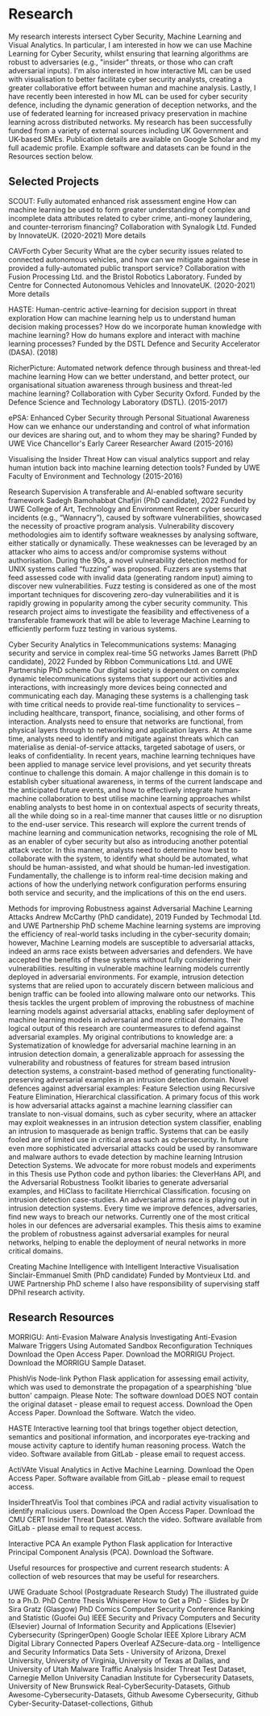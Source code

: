 # Research

My research interests intersect Cyber Security, Machine Learning and Visual Analytics. In particular, I am interested in how we can use Machine Learning for Cyber Security, whilst ensuring that learning algorithms are robust to adversaries (e.g., "insider" threats, or those who can craft adversarial inputs). I'm also interested in how interactive ML can be used with visualisation to better facilitate cyber security analysts, creating a greater collaborative effort between human and machine analysis. Lastly, I have recently been interested in how ML can be used for cyber security defence, including the dynamic generation of deception networks, and the use of federated learning for increased privacy preservation in machine learning across distributed networks. My research has been successfully funded from a variety of external sources including UK Government and UK-based SMEs. Publication details are available on Google Scholar and my full academic profile. Example software and datasets can be found in the Resources section below.

## Selected Projects

SCOUT: Fully automated enhanced risk assessment engine
How can machine learning be used to form greater understanding of complex and incomplete data attributes related to cyber crime, anti-money laundering, and counter-terrorism financing?
Collaboration with Synalogik Ltd.
Funded by InnovateUK. (2020-2021)
More details


CAVForth Cyber Security
What are the cyber security issues related to connected autonomous vehicles, and how can we mitigate against these in provided a fully-automated public transport service?
Collaboration with Fusion Processing Ltd. and the Bristol Robotics Laboratory.
Funded by Centre for Connected Autonomous Vehicles and InnovateUK. (2020-2021)
More details


HASTE: Human-centric active-learning for decision support in threat exploration
How can machine learning help us to understand human decision making processes? How do we incorporate human knowledge with machine learning? How do humans explore and interact with machine learning processes?
Funded by the DSTL Defence and Security Accelerator (DASA). (2018)


RicherPicture: Automated network defence through business and threat-led machine learning
How can we better understand, and better protect, our organisational situation awareness through business and threat-led machine learning?
Collaboration with Cyber Security Oxford.
Funded by the Defence Science and Technology Laboratory (DSTL). (2015-2017)


ePSA: Enhanced Cyber Security through Personal Situational Awareness
How can we enhance our understanding and control of what information our devices are sharing out, and to whom they may be sharing?
Funded by UWE Vice Chancellor's Early Career Researcher Award (2015-2016)


Visualising the Insider Threat
How can visual analytics support and relay human intution back into machine learning detection tools?
Funded by UWE Faculty of Environment and Technology (2015-2016)

Research Supervision
A transferable and AI-enabled software security framework
Sadegh Bamohabbat Chafjiri (PhD candidate), 2022
Funded by UWE College of Art, Technology and Environment
Recent cyber security incidents (e.g., “Wannacry”), caused by software vulnerabilities, showcased the necessity of proactive program analysis. Vulnerability discovery methodologies aim to identify software weaknesses by analysing software, either statically or dynamically. These weaknesses can be leveraged by an attacker who aims to access and/or compromise systems without authorisation. During the 90s, a novel vulnerability detection method for UNIX systems called “fuzzing” was proposed. Fuzzers are systems that feed assessed code with invalid data (generating random input) aiming to discover new vulnerabilities. Fuzz testing is considered as one of the most important techniques for discovering zero-day vulnerabilities and it is rapidly growing in popularity among the cyber security community. This research project aims to investigate the feasibility and effectiveness of a transferable framework that will be able to leverage Machine Learning to efficiently perform fuzz testing in various systems.

Cyber Security Analytics in Telecommunications systems: Managing security and service in complex real-time 5G networks
James Barrett (PhD candidate), 2022
Funded by Ribbon Communications Ltd. and UWE Partnership PhD scheme
Our digital society is dependent on complex dynamic telecommunications systems that support our activities and interactions, with increasingly more devices being connected and communicating each day. Managing these systems is a challenging task with time critical needs to provide real-time functionality to services – including healthcare, transport, finance, socialising, and other forms of interaction. Analysts need to ensure that networks are functional, from physical layers through to networking and application layers. At the same time, analysts need to identify and mitigate against threats which can materialise as denial-of-service attacks, targeted sabotage of users, or leaks of confidentiality. In recent years, machine learning techniques have been applied to manage service level provisions, and yet security threats continue to challenge this domain. A major challenge in this domain is to establish cyber situational awareness, in terms of the current landscape and the anticipated future events, and how to effectively integrate human-machine collaboration to best utilise machine learning approaches whilst enabling analysts to best home in on contextual aspects of security threats, all the while doing so in a real-time manner that causes little or no disruption to the end-user service. This research will explore the current trends of machine learning and communication networks, recognising the role of ML as an enabler of cyber security but also as introducing another potential attack vector. In this manner, analysts need to determine how best to collaborate with the system, to identify what should be automated, what should be human-assisted, and what should be human-led investigation. Fundamentally, the challenge is to inform real-time decision making and actions of how the underlying network configuration performs ensuring both service and security, and the implications of this on the end users.

Methods for improving Robustness against Adversarial Machine Learning Attacks
Andrew McCarthy (PhD candidate), 2019
Funded by Techmodal Ltd. and UWE Partnership PhD scheme
Machine learning systems are improving the efficiency of real-world tasks including in the cyber-security domain; however, Machine Learning models are susceptible to adversarial attacks, indeed an arms race exists between adversaries and defenders. We have accepted the benefits of these systems without fully considering their vulnerabilities. resulting in vulnerable machine learning models currently deployed in adversarial environments. For example, intrusion detection systems that are relied upon to accurately discern between malicious and benign traffic can be fooled into allowing malware onto our networks. This thesis tackles the urgent problem of improving the robustness of machine learning models against adversarial attacks, enabling safer deployment of machine learning models in adversarial and more critical domains. The logical output of this research are countermeasures to defend against adversarial examples. My original contributions to knowledge are: a Systematization of knowledge for adversarial machine learning in an intrusion detection domain, a generalizable approach for assessing the vulnerability and robustness of features for stream based intrusion detection systems, a constraint-based method of generating functionality-preserving adversarial examples in an intrusion detection domain. Novel defences against adversarial examples: Feature Selection using Recursive Feature Elimination, Hierarchical classification. A primary focus of this work is how adversarial attacks against a machine learning classifier can translate to non-visual domains, such as cyber security, where an attacker may exploit weaknesses in an intrusion detection system classifier, enabling an intrusion to masquerade as benign traffic. Systems that can be easily fooled are of limited use in critical areas such as cybersecurity. In future even more sophisticated adversarial attacks could be used by ransomware and malware authors to evade detection by machine learning Intrusion Detection Systems. We advocate for more robust models and experiments in this Thesis use Python code and python libaries: the CleverHans API, and the Adversarial Robustness Toolkit libaries to generate adversarial examples, and HiClass to facilitate Hierrchical Classification. focusing on intrusion detection case-studies. An adversarial arms race is playing out in intrusion detection systems. Every time we improve defences, adversaries, find new ways to breach our networks. Currently one of the most critical holes in our defences are adversarial examples. This thesis aims to examine the problem of robustness against adversarial examples for neural networks, helping to enable the deployment of neural networks in more critical domains.

Creating Machine Intelligence with Intelligent Interactive Visualisation
Sinclair-Emmanuel Smith (PhD candidate)
Funded by Montvieux Ltd. and UWE Partnership PhD scheme
I also have responsibility of supervising staff DPhil research activity.

## Research Resources

MORRIGU: Anti-Evasion Malware Analysis
Investigating Anti-Evasion Malware Triggers Using Automated Sandbox Reconfiguration Techniques
Download the Open Access Paper.
Download the MORRIGU Project.
Download the MORRIGU Sample Dataset.


PhishVis
Node-link Python Flask application for assessing email activity, which was used to demonstrate the propagation of a spearphishing 'blue button' campaign. Please Note: The software download DOES NOT contain the original dataset - please email to request access.
Download the Open Access Paper.
Download the Software.
Watch the video.


HASTE
Interactive learning tool that brings together object detection, semantics and positional information, and incorporates eye-tracking and mouse activity capture to identify human reasoning process.
Watch the video.
Software available from GitLab - please email to request access.


ActiVAte
Visual Analytics in Active Machine Learning.
Download the Open Access Paper.
Software available from GitLab - please email to request access.


InsiderThreatVis
Tool that combines iPCA and radial activity visualisation to identify malicious users.
Download the Open Access Paper.
Download the CMU CERT Insider Threat Dataset.
Watch the video.
Software available from GitLab - please email to request access.


Interactive PCA
An example Python Flask application for Interactive Principal Component Analysis (PCA).
Download the Software.

Useful resources for prospective and current research students:
A collection of web resources that may be useful for researchers.

UWE Graduate School (Postgraduate Research Study)
The illustrated guide to a Ph.D.
PhD Centre
Thesis Whisperer
How to Get a PhD - Slides by Dr Sira Gratz (Glasgow)
PhD Comics
Computer Security Conference Ranking and Statistic (Guofei Gu)
IEEE Security and Privacy
Computers and Security (Elsevier)
Journal of Information Security and Applications (Elsevier)
Cybersecurity (SpringerOpen)
Google Scholar
IEEE Xplore Library
ACM Digital Library
Connected Papers
Overleaf
AZSecure-data.org - Intelligence and Security Informatics Data Sets - University of Arizona, Drexel University, University of Virginia, University of Texas at Dallas, and University of Utah
Malware Traffic Analysis
Insider Threat Test Dataset, Carnegie Mellon University
Canadian Institute for Cybersecurity Datasets, University of New Brunswick
Real-CyberSecurity-Datasets, Github
Awesome-Cybersecurity-Datasets, Github
Awesome Cybersecurity, Github
Cyber-Security-Dataset-collections, Github
